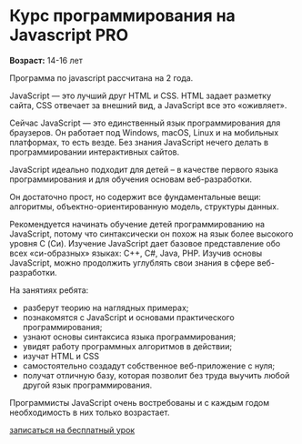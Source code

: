 # Курс программирования на Javascript PRO

**Возраст:** 14-16 лет

Программа по javascript рассчитана на 2 года.

JavaScript — это лучший друг HTML и CSS. HTML задает разметку сайта, CSS отвечает за внешний вид, а JavaScript все это «оживляет».

Сейчас JavaScript — это единственный язык программирования для браузеров. Он работает под Windows, macOS, Linux и на мобильных платформах, то есть везде. Без знания JavaScript нечего делать в программировании интерактивных сайтов.

JavaScript идеально подходит для детей – в качестве первого языка программирования и для обучения основам веб-разработки.

Он достаточно прост, но содержит все фундаментальные вещи: алгоритмы, объектно-ориентированную модель, структуры данных.

Рекомендуется начинать обучение детей программированию на JavaScript, потому что синтаксически он похож на язык более высокого уровня C (Си). Изучение JavaScript дает базовое представление обо всех «си-образных» языках: С++, C#, Java, PHP. Изучив основы JavaScript, можно продолжить углублять свои знания в сфере веб-разработки.

На занятиях ребята:

* разберут теорию на наглядных примерах;
* познакомятся с JavaScript и основами практического программирования;
* узнают основы синтаксиса языка программирования;
* увидят работу программных алгоритмов в действии;
* изучат HTML и CSS
* самостоятельно создадут собственное веб-приложение с нуля;
* получат отличную базу, которая позволит без труда выучить любой другой язык программирования.

Программисты JavaScript очень востребованы и с каждым годом необходимость в них только возрастает.


<div class="row text-center">
  <div class="col-sm-12 offset-top-40">
    <a href="https://goo.gl/forms/OmlArjCEKBNhZj4K3" class="btn btn-medium-turquoise">
      записаться на бесплатный урок
    </a>
  </div>
</div>